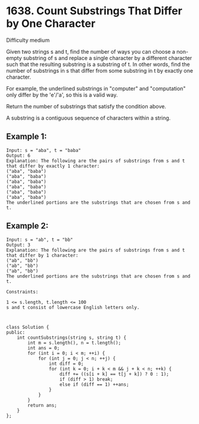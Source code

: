 # 1638. Count Substrings That Differ by One Character
Difficulty medium

Given two strings s and t, find the number of ways you can choose a non-empty substring of s and replace a single character by a different character such that the resulting substring is a substring of t. In other words, find the number of substrings in s that differ from some substring in t by exactly one character.

For example, the underlined substrings in "computer" and "computation" only differ by the 'e'/'a', so this is a valid way.

Return the number of substrings that satisfy the condition above.

A substring is a contiguous sequence of characters within a string.


## Example 1:
```
Input: s = "aba", t = "baba"
Output: 6
Explanation: The following are the pairs of substrings from s and t that differ by exactly 1 character:
("aba", "baba")
("aba", "baba")
("aba", "baba")
("aba", "baba")
("aba", "baba")
("aba", "baba")
The underlined portions are the substrings that are chosen from s and t.
```


## ​​Example 2:
```
Input: s = "ab", t = "bb"
Output: 3
Explanation: The following are the pairs of substrings from s and t that differ by 1 character:
("ab", "bb")
("ab", "bb")
("ab", "bb")
​​​​The underlined portions are the substrings that are chosen from s and t.
```


```
Constraints:

1 <= s.length, t.length <= 100
s and t consist of lowercase English letters only.
```


#
```
class Solution {
public:
    int countSubstrings(string s, string t) {
        int m = s.length(), n = t.length();
        int ans = 0;
        for (int i = 0; i < m; ++i) {
            for (int j = 0; j < n; ++j) {
                int diff = 0;
                for (int k = 0; i + k < m && j + k < n; ++k) {
                    diff += ((s[i + k] == t[j + k]) ? 0 : 1);
                    if (diff > 1) break;
                    else if (diff == 1) ++ans;
                }
            }
        }
        return ans;
    }
};
```